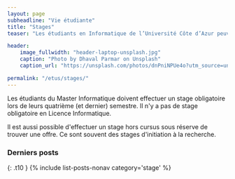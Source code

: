 ```yaml
---
layout: page
subheadline: "Vie étudiante"
title: "Stages"
teaser: "Les étudiants en Informatique de l’Université Côte d’Azur peuvent effectuer des stages de recherche ou professionnalisant. Certains stages obligatoires sont intégrés au cursus, mais il est aussi possible d'effectuer des stages hors cursus."

header:
    image_fullwidth: "header-laptop-unsplash.jpg"
    caption: "Photo by Dhaval Parmar on Unsplash"
    caption_url: "https://unsplash.com/photos/dnPniNPUe4o?utm_source=unsplash&utm_medium=referral&utm_content=creditShareLink"

permalink: "/etus/stages/"
---
```


Les étudiants du Master Informatique doivent effectuer un stage obligatoire lors de leurs quatrième (et dernier) semestre.
Il n'y a pas de stage obligatoire en Licence Informatique.

Il est aussi possible d'effectuer un stage hors cursus sous réserve de trouver une offre.
Ce sont souvent des stages d'initiation à la recherche.

### Derniers posts ###

{: .t10 } {% include list-posts-nonav category='stage' %}
